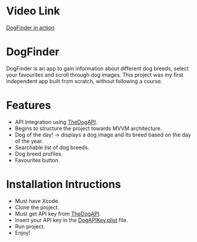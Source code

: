 
# Video Link
[DogFinder in action](https://github.com/gracetc27/DogFinder/blob/main/DogFinderVideo.mp4)
# DogFinder
DogFinder is an app to gain information about different dog breeds, select your favourites and scroll through dog images. 
This project was my first independent app built from scratch, without following a course. 
# Features
- API Integration using [TheDogAPI](https://thedogapi.com).
- Begins to structure the project towards MVVM architecture. 
- Dog of the day! -> displays a dog image and its breed based on the day of the year.
- Searchable list of dog breeds.
- Dog breed profiles.
- Favourites button.
# Installation Intructions
- Must have Xcode.
- Clone the project.
- Must get API key from [TheDogAPI](https://thedogapi.com).
- Insert your API key in the [DogAPIKey.plist](https://github.com/gracetc27/DogFinder/blob/main/DogFinder/DogApiKeys.plist) file.
- Run project.
- Enjoy!

